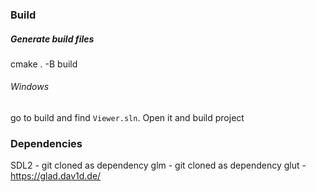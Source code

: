 ### Build 

##### Generate build files
cmake . -B build 

###### Windows
go to build and find ```Viewer.sln```. Open it and build project

### Dependencies 

SDL2 - git cloned as dependency
glm - git cloned as dependency
glut - https://glad.dav1d.de/